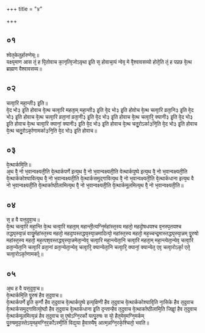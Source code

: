 +++
title = "४"

+++
## ०१
श्वेत᳘केतुर्हारुणेयः᳟॥  
यक्ष्य᳘माण आस तं᳘ ह पि᳘तोवाच का᳘नृत्वि᳘जोऽवृथा इ᳘ति स᳘ होवाचा᳘यं न्वेव᳘ मे वै᳘श्वावसव्यो होते᳘ति तं᳘ ह पप्रछ वे᳘त्थ ब्राह्मण वैश्वावसव्य॥  
## ०२
चत्वा᳘रि महा᳘न्ती३ इ᳘ति॥  
वे᳘द भो३ इ᳘ति होवाच वे᳘त्थ चत्वा᳘रि महता᳘म् महा᳘न्ती३ इ᳘ति वे᳘द भो३ इ᳘ति होवोच वे᳘त्थ चत्वा᳘रि व्रता᳘नि३ इ᳘ति वे᳘द भो३ इ᳘ति होवाच वे᳘त्थ चत्वा᳘रि व्रता᳘नां व्रता᳘नी३ इ᳘ति वे᳘द भो३ इ᳘ति होवाच वे᳘त्थ चत्वा᳘रि᳘ क्यानी३ इ᳘ति वे᳘द भो३ इ᳘ति होवाच वे᳘त्थ चत्वा᳘रि क्यानां᳘ क्यानी३ इ᳘ति वे᳘द भो३ इ᳘ति होवाच वे᳘त्थ चतु᳘रोऽर्का३नि᳘ति वे᳘द भो३ इ᳘ति होवाच वे᳘त्थ चतु᳘रोऽर्का᳘णामर्का३नि᳘ति वे᳘द भो३ इ᳘ति होवाच॥  
## ०३
वे᳘त्थार्कमि᳘ति॥  
अ᳘थ वै᳘ नो भ᳘वान्वक्ष्यती᳘ति वे᳘त्थार्कपर्णे इत्य᳘थ वै᳘ नो भ᳘वान्वक्ष्यती᳘ति वेत्थार्कपुष्पे इत्य᳘थ वै᳘ नो भ᳘वान्वक्ष्यती᳘ति वे᳘त्थार्ककोश्यावित्य᳘थ वै᳘ नो भ᳘वान्वक्ष्यती᳘ति वे᳘त्थार्कसमुद्गावित्य᳘थ वै᳘ नो भ᳘वान्वक्ष्यती᳘ति वे᳘त्थार्कधाना इत्य᳘थ वै नो भ᳘वान्वक्ष्यती᳘ति वे᳘त्थार्काष्ठीलामित्य᳘थ वै᳘ नो भ᳘वान्वक्ष्यती᳘ति वे᳘त्थार्कमूलमित्य᳘थ वै᳘ नो भ᳘वान्वक्ष्यती᳘ति॥  
## ०४
स᳘ ह वै यत्त᳘दुवा᳘च॥  
वे᳘त्थ चत्वा᳘रि महा᳘न्ति वे᳘त्थ चत्वा᳘रि महता᳘म् महान्ती᳘त्यग्नि᳘र्महांस्त᳘स्य महतो᳘ महदो᳘षधयश्च व᳘नस्प᳘तयश्च तद्ध्य᳘स्या᳘न्नं वायु᳘र्महांस्त᳘स्य महतो᳘ महदा᳘पस्तद्ध्य᳘स्या᳘न्नमादित्यो᳘ महांस्त᳘स्य महतो᳘ मह᳘च्चन्द्र᳘मास्तद्ध्य᳘स्या᳘न्नम् पु᳘रुषो महांस्त᳘स्य महतो᳘ मह᳘त्पश᳘वस्तद्ध्य᳘स्या᳘न्नमेता᳘न्येव᳘ चत्वा᳘रि महा᳘न्त्येता᳘नि चत्वा᳘रि महता᳘म् महा᳘न्त्येता᳘न्येव᳘ चत्वा᳘रि व्रता᳘न्येता᳘नि चत्वा᳘रि व्रता᳘नां व्रता᳘न्येता᳘न्येव᳘ चत्वा᳘रि᳘ क्यान्येता᳘नि चत्वा᳘रि᳘ क्यानां᳘ क्यान्येत᳘ एव᳘ चत्वा᳘रोऽर्का᳘ एते᳘ चत्वा᳘रोऽर्का᳘णामर्काः᳟॥  
## ०५
अ᳘थ ह वै यत्त᳘दुवा᳘च॥  
वे᳘त्थार्कमि᳘ति पु᳘रुषं हैव त᳘दुवाच॥  
वे᳘त्थार्कपर्णे इ᳘ति क᳘र्णौ हैव त᳘दुवाच वे᳘त्थार्कपुष्पे इत्य᳘क्षिणी हैव त᳘दुवाच वे᳘त्थार्ककोश्यावि᳘ति ना᳘सिके हैव त᳘दुवाच वे᳘त्थार्कसमुद्गावित्यो᳘ष्ठौ हैव त᳘दुवाच वे᳘त्थार्कधाना इ᳘ति द᳘न्तान्हैव त᳘दुवाच वे᳘त्थार्काष्ठीलामि᳘ति जिह्वां᳘ हैव त᳘दुवाच वे᳘त्थार्कमूलमित्य᳘न्नं हैव त᳘दुवाच स᳘ ए᳘षोऽग्नि᳘रर्को यत्पु᳘रुषः स यो᳘ हैत᳘मेव᳘मग्नि᳘मर्कम् पु᳘रुषमुपा᳘स्तेऽय᳘मह᳘मग्नि᳘र᳘र्कोऽस्मी᳘ति विद्य᳘या है᳘वास्यैष᳘ आत्म᳘न्नग्नि᳘रर्क᳘श्चितो᳘ भवति॥  